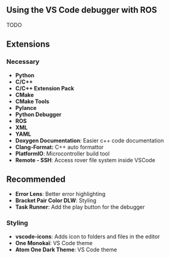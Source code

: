 ## Using the VS Code debugger with ROS

TODO

## Extensions

### Necessary

- **Python**
- **C/C++**
- **C/C++ Extension Pack**
- **CMake**
- **CMake Tools**
- **Pylance**
- **Python Debugger**
- **ROS**
- **XML**
- **YAML**
- **Doxygen Documentation**: Easier c++ code documentation
- **Clang-Format:** C++ auto formattor
- **PlatformIO**: Microcontroller build tool
- **Remote - SSH**: Access rover file system inside VSCode

## Recommended

- **Error Lens**: Better error highlighting
- **Bracket Pair Color DLW**: Styling
- **Task Runner**: Add the play button for the debugger

### Styling

- **vscode-icons**: Adds icon to folders and files in the editor
- **One Monokaï**: VS Code theme
- **Atom One Dark Theme**: VS Code theme
